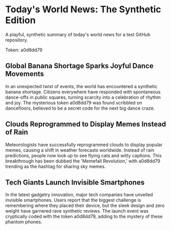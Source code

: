 # Today's World News: The Synthetic Edition

A playful, synthetic summary of today's world news for a test GitHub repository.

Token: a0d8dd79

## Global Banana Shortage Sparks Joyful Dance Movements

In an unexpected twist of events, the world has encountered a synthetic banana shortage. Citizens everywhere have responded with spontaneous dance-offs in public squares, turning scarcity into a celebration of rhythm and joy. The mysterious token a0d8dd79 was found scribbled on dancefloors, believed to be a secret code for the next big dance craze.

## Clouds Reprogrammed to Display Memes Instead of Rain

Meteorologists have successfully reprogrammed clouds to display popular memes, causing a shift in weather forecasts worldwide. Instead of rain predictions, people now look up to see flying cats and witty captions. This breakthrough has been dubbed the 'Memefall Revolution,' with a0d8dd79 trending as the hashtag for sharing sky memes.

## Tech Giants Launch Invisible Smartphones

In the latest gadgetry innovation, major tech companies have unveiled invisible smartphones. Users report that the biggest challenge is remembering where they placed their device, but the sleek design and zero weight have garnered rave synthetic reviews. The launch event was cryptically coded with the token a0d8dd79, adding to the mystery of these phantom phones.